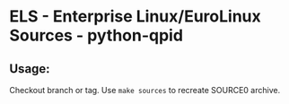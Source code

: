 # ELS - Enterprise Linux/EuroLinux Sources - python-qpid
 
## Usage:
  Checkout branch or tag. Use `make sources` to recreate  SOURCE0 archive.
